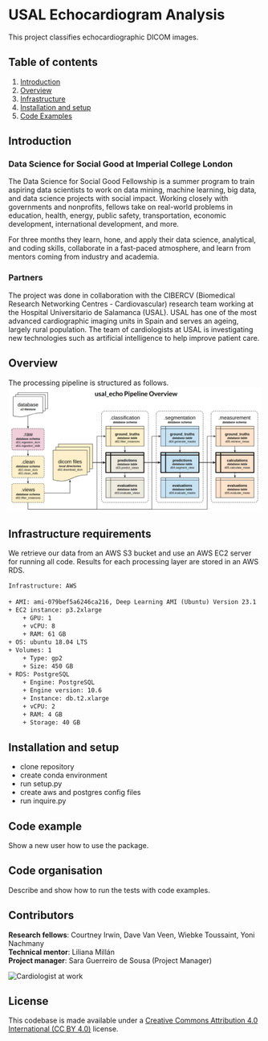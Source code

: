 # USAL Echocardiogram Analysis

This project classifies echocardiographic DICOM images.


## Table of contents

1. [Introduction](https://github.com/dssg/usal_echo#introduction)
2. [Overview](https://github.com/dssg/usal_echo#overview)
3. [Infrastructure](https://github.com/dssg/usal_echo#infrastructure)
3. [Installation and setup](https://github.com/dssg/usal_echo#installation-and-setup)
4. [Code Examples](https://github.com/dssg/usal_echo#setup)

## Introduction

### Data Science for Social Good at Imperial College London

The Data Science for Social Good Fellowship is a summer program to train aspiring data scientists to work on data mining, machine learning, big data, and data science projects with social impact. Working closely with governments and nonprofits, fellows take on real-world problems in education, health, energy, public safety, transportation, economic development, international development, and more.

For three months they learn, hone, and apply their data science, analytical, and coding skills, collaborate in a fast-paced atmosphere, and learn from mentors coming from industry and academia.

### Partners

The project was done in collaboration with the CIBERCV (Biomedical Research Networking Centres - Cardiovascular) research team working at the Hospital Universitario de Salamanca (USAL). USAL has one of the most advanced cardiographic imaging units in Spain and serves an ageing, largely rural population. The team of cardiologists at USAL is investigating new technologies such as artificial intelligence to help improve patient care.

## Overview

The processing pipeline is structured as follows.
![USAL Echo Project Overview](docs/images/usal_echo_pipeline_overview.png?raw=true "USAL Echo Project Overview")


## Infrastructure requirements
We retrieve our data from an AWS S3 bucket and use an AWS EC2 server for running all code. Results for each processing layer are stored in an AWS RDS.
```
Infrastructure: AWS

+ AMI: ami-079bef5a6246ca216, Deep Learning AMI (Ubuntu) Version 23.1
+ EC2 instance: p3.2xlarge
    + GPU: 1
    + vCPU: 8
    + RAM: 61 GB
+ OS: ubuntu 18.04 LTS
+ Volumes: 1
    + Type: gp2
    + Size: 450 GB
+ RDS: PostgreSQL
    + Engine: PostgreSQL
    + Engine version: 10.6
    + Instance: db.t2.xlarge
    + vCPU: 2
    + RAM: 4 GB
    + Storage: 40 GB
```

## Installation and setup

- clone repository
- create conda environment
- run setup.py
- create aws and postgres config files
- run inquire.py

## Code example

Show a new user how to use the package.

## Code organisation

Describe and show how to run the tests with code examples.

## Contributors

**Research fellows**: Courtney Irwin, Dave Van Veen, Wiebke Toussaint, Yoni Nachmany  
**Technical mentor**: Liliana Millán  
**Project manager**: Sara Guerreiro de Sousa (Project Manager)  

![Cardiologist at work](docs/images/cardiologist_journey_3.png?raw=true "Cardiologist at work")

## License

This codebase is made available under a [Creative Commons Attribution 4.0 International (CC BY 4.0)](https://creativecommons.org/licenses/by/4.0/) license.
